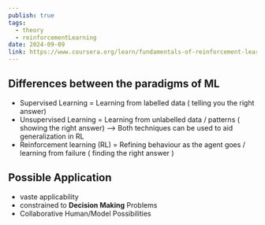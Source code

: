 ```yaml
---
publish: true
tags:
  - theory
  - reinforcementLearning
date: 2024-09-09
link: https://www.coursera.org/learn/fundamentals-of-reinforcement-learning/home/module/1
---
```

## Differences between the paradigms of ML
- Supervised Learning = Learning from labelled data ( telling you the right answer)
- Unsupervised Learning = Learning from unlabelled data / patterns ( showing the right answer)
-->  Both techniques can be used to aid generalization in RL
- Reinforcement learning (RL) = Refining behaviour as the agent goes / learning from failure ( finding the right answer ) 

## Possible Application
- vaste applicability 
- constrained to **Decision Making** Problems 
- Collaborative Human/Model Possibilities




